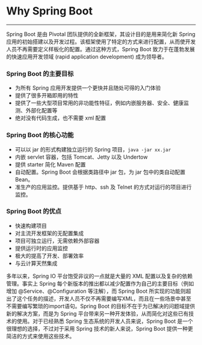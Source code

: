 # Why Spring Boot
---

Spring Boot 是由 Pivotal 团队提供的全新框架，其设计目的是用来简化新 Spring 应用的初始搭建以及开发过程。该框架使用了特定的方式来进行配置，从而使开发人员不再需要定义样板化的配置。通过这种方式，Spring Boot 致力于在蓬勃发展的快速应用开发领域 (rapid application development) 成为领导者。


### Spring Boot 的主要目标

- 为所有 Spring 应用开发提供一个更快并且随处可得的入门体验
- 提供了很多开箱即用的特性
- 提供了一些大型项目常用的非功能性特征，例如内嵌服务器、安全、健康监测、外部化配置等
- 绝对没有代码生成，也不需要 xml 配置



### Spring Boot 的核心功能

- 可以以 jar 的形式构建独立运行的 Spring 项目，`java -jar xx.jar`
- 内嵌 servlet 容器，包括 Tomcat、Jetty 以及 Undertow
- 提供 starter 简化 Maven 配置
- 自动配置。Spring Boot 会根据类路径中 jar 包，为 jar 包中的类自动配置Bean。
- 准生产的应用监控。提供基于 http、ssh 及 Telnet 的方式对运行的项目进行监控。

### Spring Boot 的优点

- 快速构建项目
- 对主流开发框架的无配置集成
- 项目可独立运行，无需依赖外部容器
- 提供运行时的应用监控
- 极大的提高了开发、部署效率
- 与云计算天然集成


多年以来，Spring IO 平台饱受非议的一点就是大量的 XML 配置以及复杂的依赖管理。事实上 Spring 每个新版本的推出都以减少配置作为自己的主要目标（例如增加 @Service、@Configuration 等注解），而 Spring Boot 所实现的功能则超出了这个任务的描述，开发人员不仅不再需要编写XML，而且在一些场景中甚至不需要编写繁琐的import语句。Spring Boot 的目标不在于为已解决的问题域提供新的解决方案，而是为 Spring 平台带来另一种开发体验，从而简化对这些已有技术的使用。对于已经熟悉 Spring 生态系统的开发人员来说，Spring Boot 是一个很理想的选择，不过对于采用 Spring 技术的新人来说，Spring Boot 提供一种更简洁的方式来使用这些技术。
